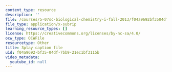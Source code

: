 ```yaml
---
content_type: resource
description: ''
file: /courses/5-07sc-biological-chemistry-i-fall-2013/f04a9692bf3504df7bb921ec1bf3115b_sBYrp3zssWE.srt
file_type: application/x-subrip
learning_resource_types: []
license: https://creativecommons.org/licenses/by-nc-sa/4.0/
ocw_type: OCWFile
resourcetype: Other
title: 3play caption file
uid: f04a9692-bf35-04df-7bb9-21ec1bf3115b
video_metadata:
  youtube_id: null
---
```


